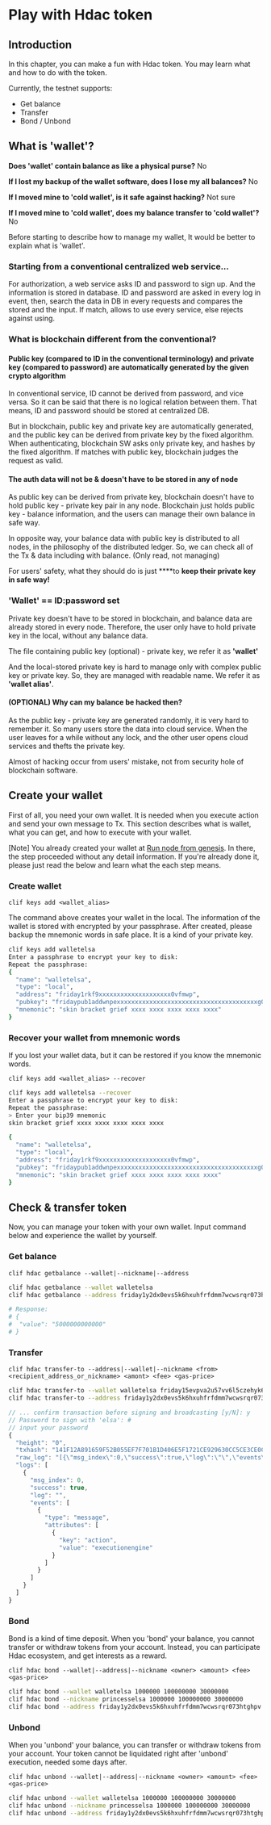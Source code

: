 # Play with Hdac token

## Introduction

In this chapter, you can make a fun with Hdac token. You may learn what and how to do with the token.

Currently, the testnet supports:

* Get balance
* Transfer
* Bond / Unbond

## What is 'wallet'?

**Does 'wallet' contain balance as like a physical purse?** No

**If I lost my backup of the wallet software, does I lose my all balances?** No

**If I moved mine to 'cold wallet', is it safe against hacking?** Not sure

**If I moved mine to 'cold wallet', does my balance transfer to 'cold wallet'?** No

Before starting to describe how to manage my wallet, It would be better to explain what is 'wallet'.

### Starting from a conventional centralized web service...

For authorization, a web service asks ID and password to sign up. And the information is stored in database. ID and password are asked in every log in event, then, search the data in DB in every requests and compares the stored and the input. If match, allows to use every service, else rejects against using.

### What is blockchain different from the conventional?

#### Public key \(compared to ID in the conventional terminology\) and private key \(compared to password\) are automatically generated by the given crypto algorithm

In conventional service, ID cannot be derived from password, and vice versa. So it can be said that there is no logical relation between them. That means, ID and password should be stored at centralized DB.

But in blockchain, public key and private key are automatically generated, and the public key can be derived from private key by the fixed algorithm. When authenticating, blockchain SW asks only private key, and hashes by the fixed algorithm. If matches with public key, blockchain judges the request as valid.

#### The auth data will not be & doesn't have to be stored in any of node

As public key can be derived from private key, blockchain doesn't have to hold public key - private key pair in any node. Blockchain just holds public key - balance information, and the users can manage their own balance in safe way.

In opposite way, your balance data with public key is distributed to all nodes, in the philosophy of the distributed ledger. So, we can check all of the Tx & data including with balance. \(Only read, not managing\)

For users' safety, what they should do is just ****to **keep their private key in safe way!**

### **'Wallet' == ID:password set**

Private key doesn't have to be stored in blockchain, and balance data are already stored in every node. Therefore, the user only have to hold private key in the local, without any balance data.

The file containing public key \(optional\) - private key, we refer it as **'wallet'**

And the local-stored private key is hard to manage only with complex public key or private key. So, they are managed with readable name. We refer it as **'wallet alias'**.

#### **\(OPTIONAL\) Why can my balance be hacked then?**

As the public key - private key are generated randomly, it is very hard to remember it. So many users store the data into cloud service. When the user leaves for a while without any lock, and the other user opens cloud services and thefts the private key.

Almost of hacking occur from users' mistake, not from security hole of blockchain software.

## Create your wallet

First of all, you need your own wallet. It is needed when you execute action and send your own message to Tx. This section describes what is wallet, what you can get, and how to execute with your wallet.

\[Note\] You already created your wallet at [Run node from genesis](run-node-from-genesis.md). In there, the step proceeded without any detail information. If you're already done it, please just read the below and learn what the each step means.

### Create wallet

`clif keys add <wallet_alias>`

The command above creates your wallet in the local. The information of the wallet is stored with encrypted by your passphrase. After created, please backup the mnemonic words in safe place. It is a kind of your private key.

```bash
clif keys add walletelsa
Enter a passphrase to encrypt your key to disk:
Repeat the passphrase:
{
  "name": "walletelsa",
  "type": "local",
  "address": "friday1rkf9xxxxxxxxxxxxxxxxxxxx0vfmwp",
  "pubkey": "fridaypub1addwnpexxxxxxxxxxxxxxxxxxxxxxxxxxxxxxxxxxxxxxxg0t5p",
  "mnemonic": "skin bracket grief xxxx xxxx xxxx xxxx xxxx"
}
```

### Recover your wallet from mnemonic words

If you lost your wallet data, but it can be restored if you know the mnemonic words.

`clif keys add <wallet_alias> --recover`

```bash
clif keys add walletelsa --recover
Enter a passphrase to encrypt your key to disk:
Repeat the passphrase:
> Enter your bip39 mnemonic
skin bracket grief xxxx xxxx xxxx xxxx xxxx

{
  "name": "walletelsa",
  "type": "local",
  "address": "friday1rkf9xxxxxxxxxxxxxxxxxxxx0vfmwp",
  "pubkey": "fridaypub1addwnpexxxxxxxxxxxxxxxxxxxxxxxxxxxxxxxxxxxxxxxg0t5p",
  "mnemonic": "skin bracket grief xxxx xxxx xxxx xxxx xxxx"
}
```

## Check & transfer token

Now, you can manage your token with your own wallet. Input command below and experience the wallet by yourself.

### Get balance

`clif hdac getbalance --wallet|--nickname|--address` 

```bash
clif hdac getbalance --wallet walletelsa
clif hdac getbalance --address friday1y2dx0evs5k6hxuhfrfdmm7wcwsrqr073htghpv

# Response:
# {
#  "value": "5000000000000"
# }
```

### Transfer

`clif hdac transfer-to --address|--wallet|--nickname <from> <recipient_address_or_nickname> <amont> <fee> <gas-price>`

```bash
clif hdac transfer-to --wallet walletelsa friday15evpva2u57vv6l5czehyk69s0wnq9hrkqulwfz 1000000 100000000 22000000
clif hdac transfer-to --address friday1y2dx0evs5k6hxuhfrfdmm7wcwsrqr073htghpv friday15evpva2u57vv6l5czehyk69s0wnq9hrkqulwfz 1000000 100000000 22000000
```

```javascript
// ... confirm transaction before signing and broadcasting [y/N]: y
// Password to sign with 'elsa': # 
// input your password 
{
  "height": "0",
  "txhash": "141F12A891659F52B055EF7F701B1D406E5F1721CE929630CC5CE3CE0C4C8718",
  "raw_log": "[{\"msg_index\":0,\"success\":true,\"log\":\"\",\"events\":[{\"type\":\"message\",\"attributes\":[{\"key\":\"action\",\"value\":\"executionengine\"}]}]}]",
  "logs": [
    {
      "msg_index": 0,
      "success": true,
      "log": "",
      "events": [
        {
          "type": "message",
          "attributes": [
            {
              "key": "action",
              "value": "executionengine"
            } 
          ] 
        } 
      ]
    }
  ]
}
```

### Bond

Bond is a kind of time deposit. When you 'bond' your balance, you cannot transfer or withdraw tokens from your account. Instead, you can participate Hdac ecosystem, and get interests as a reward.

`clif hdac bond --wallet|--address|--nickname <owner> <amount> <fee> <gas-price>`

```bash
clif hdac bond --wallet walletelsa 1000000 100000000 30000000
clif hdac bond --nickname princesselsa 1000000 100000000 30000000
clif hdac bond --address friday1y2dx0evs5k6hxuhfrfdmm7wcwsrqr073htghpv 1000000 100000000 30000000
```

### Unbond

When you 'unbond' your balance, you can transfer or withdraw tokens from your account. Your token cannot be liquidated right after 'unbond' execution, needed some days after.

`clif hdac unbond --wallet|--address|--nickname <owner> <amount> <fee> <gas-price>`

```bash
clif hdac unbond --wallet walletelsa 1000000 100000000 30000000
clif hdac unbond --nickname princesselsa 1000000 100000000 30000000
clif hdac unbond --address friday1y2dx0evs5k6hxuhfrfdmm7wcwsrqr073htghpv 1000000 100000000 30000000
```

